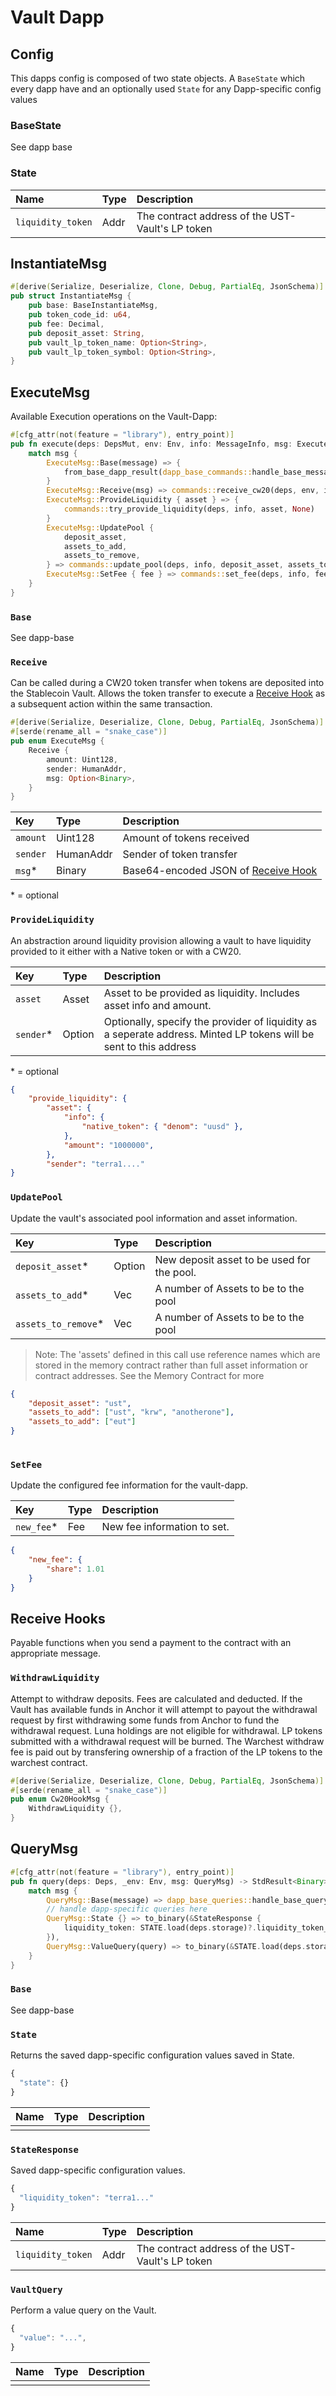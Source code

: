 # Vault Dapp


## Config

This dapps config is composed of two state objects. A `BaseState` which every dapp have and an optionally used `State` for any Dapp-specific config values 

### BaseState

See dapp base

### State

| Name | Type | Description |
| :--- | :--- | :--- |
| `liquidity_token` | Addr | The contract address of the UST-Vault's LP token |

## InstantiateMsg

```rust
#[derive(Serialize, Deserialize, Clone, Debug, PartialEq, JsonSchema)]
pub struct InstantiateMsg {
    pub base: BaseInstantiateMsg,
    pub token_code_id: u64,
    pub fee: Decimal,
    pub deposit_asset: String,
    pub vault_lp_token_name: Option<String>,
    pub vault_lp_token_symbol: Option<String>,
}
```

## ExecuteMsg

Available Execution operations on the Vault-Dapp: 

```rust
#[cfg_attr(not(feature = "library"), entry_point)]
pub fn execute(deps: DepsMut, env: Env, info: MessageInfo, msg: ExecuteMsg) -> VaultResult {
    match msg {
        ExecuteMsg::Base(message) => {
            from_base_dapp_result(dapp_base_commands::handle_base_message(deps, info, message))
        }
        ExecuteMsg::Receive(msg) => commands::receive_cw20(deps, env, info, msg),
        ExecuteMsg::ProvideLiquidity { asset } => {
            commands::try_provide_liquidity(deps, info, asset, None)
        }
        ExecuteMsg::UpdatePool {
            deposit_asset,
            assets_to_add,
            assets_to_remove,
        } => commands::update_pool(deps, info, deposit_asset, assets_to_add, assets_to_remove),
        ExecuteMsg::SetFee { fee } => commands::set_fee(deps, info, fee),
    }
}
```

### `Base`

See dapp-base

### `Receive`

Can be called during a CW20 token transfer when tokens are deposited into the Stablecoin Vault. Allows the token transfer to execute a [Receive Hook](Stablecoin-Vault.md#receive-hooks) as a subsequent action within the same transaction.

```rust
#[derive(Serialize, Deserialize, Clone, Debug, PartialEq, JsonSchema)]
#[serde(rename_all = "snake_case")]
pub enum ExecuteMsg {
    Receive {
        amount: Uint128,
        sender: HumanAddr,
        msg: Option<Binary>,
    }
}
```

| Key | Type | Description |
| :--- | :--- | :--- |
| `amount` | Uint128 | Amount of tokens received |
| `sender` | HumanAddr | Sender of token transfer |
| `msg`\* | Binary | Base64-encoded JSON of [Receive Hook](Stablecoin-Vault.md#receive-hooks) |

\* = optional

### `ProvideLiquidity`

An abstraction around liquidity provision allowing a vault to have liquidity provided to it either with a Native token or with a CW20. 

| Key | Type | Description |
| :--- | :--- | :--- |
| `asset` | Asset | Asset to be provided as liquidity. Includes asset info and amount. |
| `sender`\* | Option<String> | Optionally, specify the provider of liquidity as a seperate address. Minted LP tokens will be sent to this address |

\* = optional

```json 
{
    "provide_liquidity": {
        "asset": {
            "info": {
                "native_token": { "denom": "uusd" },
            },
            "amount": "1000000",
        },
        "sender": "terra1...."
}
```

### `UpdatePool`

Update the vault's associated pool information and asset information.

| Key | Type | Description |
| :--- | :--- | :--- |
| `deposit_asset`\* | Option<String> | New deposit asset to be used for the pool. |
| `assets_to_add`\* | Vec<String> | A number of Assets to be to the pool |
| `assets_to_remove`\* | Vec<String> | A number of Assets to be to the pool |

> Note: The 'assets' defined in this call use reference names which are stored in the memory contract rather than full asset information or contract addresses. See the Memory Contract for more

```json 
{
    "deposit_asset": "ust",
    "assets_to_add": ["ust", "krw", "anotherone"],
    "assets_to_add": ["eut"]
}
        
```

### `SetFee`

Update the configured fee information for the vault-dapp. 

| Key | Type | Description |
| :--- | :--- | :--- |
| `new_fee`\* | Fee | New fee information to set. |

```json 
{
    "new_fee": {
        "share": 1.01
    }
}
```

## Receive Hooks

Payable functions when you send a payment to the contract with an appropriate message.

### `WithdrawLiquidity`

Attempt to withdraw deposits. Fees are calculated and deducted. If the Vault has available funds in Anchor it will attempt to payout the withdrawal request by first withdrawing some funds from Anchor to fund the withdrawal request. Luna holdings are not eligible for withdrawal. LP tokens submitted with a withdrawal request will be burned. The Warchest withdraw fee is paid out by transfering ownership of a fraction of the LP tokens to the warchest contract. 

```rust
#[derive(Serialize, Deserialize, Clone, Debug, PartialEq, JsonSchema)]
#[serde(rename_all = "snake_case")]
pub enum Cw20HookMsg {
    WithdrawLiquidity {},
}
```

## QueryMsg

```rust
#[cfg_attr(not(feature = "library"), entry_point)]
pub fn query(deps: Deps, _env: Env, msg: QueryMsg) -> StdResult<Binary> {
    match msg {
        QueryMsg::Base(message) => dapp_base_queries::handle_base_query(deps, message),
        // handle dapp-specific queries here
        QueryMsg::State {} => to_binary(&StateResponse {
            liquidity_token: STATE.load(deps.storage)?.liquidity_token_addr.to_string(),
        }),
        QueryMsg::ValueQuery(query) => to_binary(&STATE.load(deps.storage)?), //queries::handle_value_query(deps, query),
    }
}
```

### `Base`

See dapp-base

###  `State`

Returns the saved dapp-specific configuration values saved in State.

```javascript
{
  "state": {}
}
```

| Name | Type | Description |
| :--- | :--- | :--- |
|  |  |  |

### `StateResponse`

Saved dapp-specific configuration values. 

```javascript
{
  "liquidity_token": "terra1..."
}
```

| Name | Type | Description |
| :--- | :--- | :--- |
| `liquidity_token` | Addr | The contract address of the UST-Vault's LP token |


### `VaultQuery`

Perform a value query on the Vault. 

```javascript
{
  "value": "...", 
}
```

| Name | Type | Description |
| :--- | :--- | :--- |
|  |  |  |